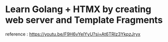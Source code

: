 # Learn Golang + HTMX by creating web server and Template Fragments
reference : https://youtu.be/F9H6vYelYyU?si=At6TRIz3YkpzJryx
